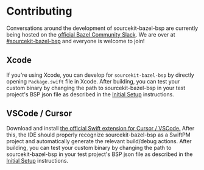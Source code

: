 # Contributing

Conversations around the development of sourcekit-bazel-bsp are currently being hosted on the [official Bazel Community Slack](https://slack.bazel.build/). We are over at [#sourcekit-bazel-bsp](https://bazelbuild.slack.com/archives/C093CHNUYV8) and everyone is welcome to join!

## Xcode

If you're using Xcode, you can develop for `sourcekit-bazel-bsp` by directly opening `Package.swift` file in Xcode. After building, you can test your custom binary by changing the path to sourcekit-bazel-bsp in your test project's BSP json file as described in the [Initial Setup](https://github.com/spotify/sourcekit-bazel-bsp?tab=readme-ov-file#initial-setup-instructions) instructions.

## VSCode / Cursor

Download and install [the official Swift extension for Cursor / VSCode.](https://marketplace.visualstudio.com/items?itemName=swiftlang.swift-vscode) After this, the IDE should properly recognize sourcekit-bazel-bsp as a SwiftPM project and automatically generate the relevant build/debug actions. After building, you can test your custom binary by changing the path to sourcekit-bazel-bsp in your test project's BSP json file as described in the [Initial Setup](https://github.com/spotify/sourcekit-bazel-bsp?tab=readme-ov-file#initial-setup-instructions) instructions.
